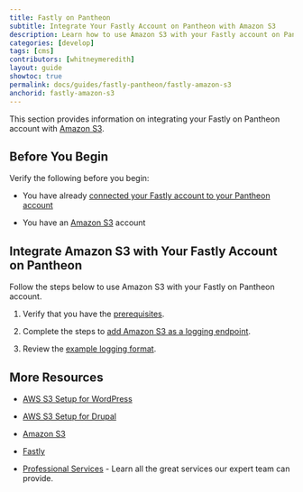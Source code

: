 ```yaml
---
title: Fastly on Pantheon
subtitle: Integrate Your Fastly Account on Pantheon with Amazon S3
description: Learn how to use Amazon S3 with your Fastly account on Pantheon.
categories: [develop]
tags: [cms]
contributors: [whitneymeredith]
layout: guide
showtoc: true
permalink: docs/guides/fastly-pantheon/fastly-amazon-s3
anchorid: fastly-amazon-s3
---
```


This section provides information on integrating your Fastly on Pantheon account with [Amazon S3](https://aws.amazon.com/).

## Before You Begin

Verify the following before you begin:

- You have already [connected your Fastly account to your Pantheon account](/guides/fastly-pantheon/connect-fastly)

-  You have an [Amazon S3](https://portal.aws.amazon.com/billing/signup#/start/email) account

## Integrate Amazon S3 with Your Fastly Account on Pantheon

Follow the steps below to use Amazon S3 with your Fastly on Pantheon account.

1. Verify that you have the [prerequisites](https://docs.fastly.com/en/guides/log-streaming-amazon-s3#prerequisites).

1. Complete the steps to [add Amazon S3 as a logging endpoint](https://docs.fastly.com/en/guides/log-streaming-amazon-s3#adding-amazon-s3-as-a-logging-endpoint).

1. Review the [example logging format](https://docs.fastly.com/en/guides/log-streaming-amazon-s3#example-format).

## More Resources

- [AWS S3 Setup for WordPress](/wordpress-s3)

- [AWS S3 Setup for Drupal](/drupal-s3)

- [Amazon S3](https://aws.amazon.com/)

- [Fastly](https://explore.fastly.com)

- [Professional Services](/guides/professional-services) - Learn all the great services our expert team can provide.
